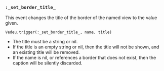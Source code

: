 ### `:_set_border_title_`

This event changes the title of the border of the named view to the
value given.

    Vedeu.trigger(:_set_border_title_, name, title)

- The title must be a string or nil.
- If the title is an empty string or nil, then the title will not be
  shown, and an existing title will be removed.
- If the name is nil, or references a border that does not exist, then
  the caption will be silently discarded.
